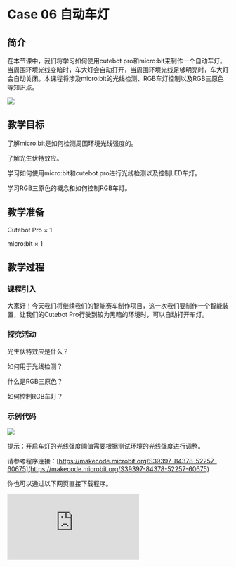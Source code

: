 ﻿---
sidebar_position: 6
sidebar_label: case 06 自动车灯
---

# Case 06 自动车灯

## 简介

在本节课中，我们将学习如何使用cutebot pro和micro:bit来制作一个自动车灯。当周围环境光线变暗时，车大灯会自动打开，当周围环境光线足够明亮时，车大灯会自动关闭。本课程将涉及micro:bit的光线检测、RGB车灯控制以及RGB三原色等知识点。

![](https://wiki-media-ef.oss-cn-hongkong.aliyuncs.com//images/cutebot-pro-case-06-01.png)

## 教学目标

了解micro:bit是如何检测周围环境光线强度的。

了解光生伏特效应。

学习如何使用micro:bit和cutebot pro进行光线检测以及控制LED车灯。

学习RGB三原色的概念和如何控制RGB车灯。


## 教学准备

Cutebot Pro × 1

micro:bit × 1

## 教学过程

### 课程引入

大家好！今天我们将继续我们的智能赛车制作项目，这一次我们要制作一个智能装置，让我们的Cutebot Pro行驶到较为黑暗的环境时，可以自动打开车灯。

### 探究活动

光生伏特效应是什么？

如何用于光线检测？

什么是RGB三原色？

如何控制RGB车灯？

### 示例代码

![](https://wiki-media-ef.oss-cn-hongkong.aliyuncs.com//images/cutebot-pro-case-06-02.png)

提示：开启车灯的光线强度阈值需要根据测试环境的光线强度进行调整。

请参考程序连接：[https://makecode.microbit.org/S39397-84378-52257-60675](https://makecode.microbit.org/S39397-84378-52257-60675)

你也可以通过以下网页直接下载程序。

<div
    style={{
        position: 'relative',
        paddingBottom: '60%',
        overflow: 'hidden',
    }}
>
    <iframe
        src="https://makecode.microbit.org/S39397-84378-52257-60675"
        frameborder="0"
        sandbox="allow-popups allow-forms allow-scripts allow-same-origin"
        style={{
            position: 'absolute',
            width: '100%',
            height: '100%',
        }}
    />
</div>


### 团队合作与展示

学生分成小组，共同完成小车的制作和程序编写。

鼓励学生之间相互合作、交流和分享经验。

每个小组完成后向全班展示自己的成果，并接受其他小组的提问和建议。

### 总结与反思

回顾课程内容，提醒学生掌握了哪些知识和技能。

引导学生讨论他们在制作过程中遇到的问题和困难，以及如何解决这些问题。

引导学生思考自动车灯的优化和改进方向，如调整开启和关闭车灯的阈值等。

### 延伸活动

鼓励学生在家中尝试将所学知识应用到其他场景，例如智能家居系统。

推荐学生阅读有关光生伏特效应、编码电机和RGB三原色等方面的进阶资料，以提高自己的专业技能。
